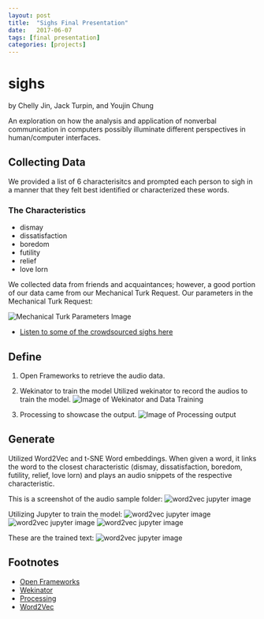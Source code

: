 ```yaml
---
layout: post
title:  "Sighs Final Presentation"
date:   2017-06-07 
tags: [final presentation]
categories: [projects]
---
```


# sighs
by Chelly Jin, Jack Turpin, and Youjin Chung

An exploration on how the analysis and application of nonverbal communication in computers possibly illuminate different perspectives in human/computer interfaces.

## Collecting Data
We provided a list of 6 characterisitcs and prompted each person to sigh in a manner that they felt best identified or characterized these words.
### The Characteristics 
* dismay
* dissatisfaction
* boredom
* futility
* relief
* love lorn

We collected data from friends and acquaintances; however, a good portion of our data came from our Mechanical Turk Request.
Our parameters in the Mechanical Turk Request: 

![Mechanical Turk Parameters Image](http://diversity.p5js.org/sigh.png)

* [Listen to some of the crowdsourced sighs here](https://drive.google.com/drive/folders/0B7TIlH6CR6CZQ3NNZUJlckJ1azQ?usp=sharing)

## Define
1. Open Frameworks to retrieve the audio data.

2. Wekinator to train the model 
Utilized wekinator to record the audios to train the model. 
![Image of Wekinator and Data Training](http://diversity.p5js.org/sighs6.png) 

3. Processing to showcase the output. 
![Image of Processing output](http://diversity.p5js.org/sighs5.png) 


## Generate
Utilized Word2Vec and t-SNE Word embeddings. 
When given a word, it links the word to the closest characteristic (dismay, dissatisfaction, boredom, futility, relief, love lorn) and plays an audio snippets of the respective characteristic. 

This is a screenshot of the audio sample folder:
![word2vec jupyter image](http://diversity.p5js.org/sigh1.png)

Utilizing Jupyter to train the model:
![word2vec jupyter image](http://diversity.p5js.org/sigh2.png)
![word2vec jupyter image](http://diversity.p5js.org/sigh3.png)
![word2vec jupyter image](http://diversity.p5js.org/sigh4.png)

These are the trained text:
![word2vec jupyter image](http://diversity.p5js.org/sigh7.png)

## Footnotes

* [Open Frameworks](http://openframeworks.cc)
* [Wekinator](http://www.wekinator.org)
* [Processing](https://processing.org)
* [Word2Vec](https://www.tensorflow.org/tutorials/word2vec)


